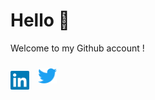 # Hello 👋

Welcome to my Github account !

[<img src="img/linkedin.png" width="30px">](https://www.linkedin.com/in/boris-ghidaglia/)
[<img src="img/twitter.png" width="30px" style="margin:10px">](https://twitter.com/borisfyi)
